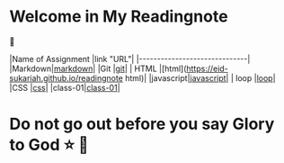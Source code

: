 # Welcome in My Readingnote
:black_heart:

|Name of Assignment |link "URL"|
|------------------------------|
|Markdown|[markdown](https://eid-sukariah.github.io/readingnote/markdown)|
|Git     |[git](https://eid-sukariah.github.io/readingnote/git)|
|  HTML  |[html](https://eid-sukariah.github.io/readingnote html)|
|javascript|[javascript](https://eid-sukariah.github.io/readingnote/javascript)|
| loop   |[loop](https://eid-sukariah.github.io/readingnote/loop)|
|CSS     |[css](https://eid-sukariah.github.io/readingnote/css)|
|class-01|[class-01](https://eid-sukariah.github.io/readingnote/class-01)|


# Do not go out before you say Glory to God :star: :blue_heart:


